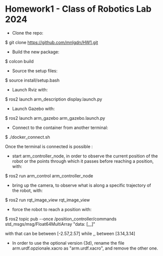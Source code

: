 # Homework1 - Class of Robotics Lab 2024

- Clone the repo:

$ git clone https://github.com/mnlgdn/HW1.git


- Build the new package:

$ colcon build


- Source the setup files:

$ source install/setup.bash


- Launch Rviz with:

$ ros2 launch arm_description display.launch.py


- Launch Gazebo with:

$ ros2 launch arm_gazebo arm_gazebo.launch.py


- Connect to the container from another terminal:

$ ./docker_connect.sh 


Once the terminal is connected is possible :

- start arm_controller_node, in order to observe the current position of the robot or the points through which it passes before reaching a position, with:

$ ros2 run arm_control arm_controller_node


- bring up the camera, to observe what is along a specific trajectory of the robot, with:

$ ros2 run rqt_image_view  rqt_image_view

- force the robot to reach a position with:

$ ros2 topic pub --once /position_controller/commands std_msgs/msg/Float64MultiArray "data: [<jo>,<j1>,<j2>,<j3>]"

with <jo> that can be between [-2.57,2.57]
while <j1>,<j2>,<j3> between [3.14,3.14]

- In order to use the optional version (3d), rename the file arm.urdf.opzionale.xacro as "arm.urdf.xacro", and remove the other one.
